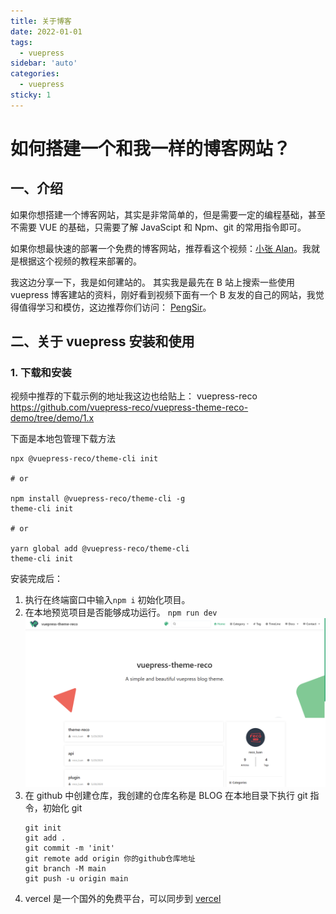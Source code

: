 ```yaml
---
title: 关于博客
date: 2022-01-01
tags:
  - vuepress
sidebar: 'auto'
categories:
  - vuepress
sticky: 1
---
```


# 如何搭建一个和我一样的博客网站？

## 一、介绍

如果你想搭建一个博客网站，其实是非常简单的，但是需要一定的编程基础，甚至不需要 VUE 的基础，只需要了解 JavaScipt 和 Npm、git 的常用指令即可。

如果你想最快速的部署一个免费的博客网站，推荐看这个视频：[小张 Alan](https://www.bilibili.com/video/BV17Q4y1Y7LF)。我就是根据这个视频的教程来部署的。

我这边分享一下，我是如何建站的。
其实我是最先在 B 站上搜索一些使用 vuepress 博客建站的资料，刚好看到视频下面有一个 B 友发的自己的网站，我觉得值得学习和模仿，这边推荐你们访问： [PengSir](https://www.bookbook.cc/)。

## 二、关于 vuepress 安装和使用

### 1. 下载和安装

视频中推荐的下载示例的地址我这边也给贴上：
vuepress-reco https://github.com/vuepress-reco/vuepress-theme-reco-demo/tree/demo/1.x

下面是本地包管理下载方法

```
npx @vuepress-reco/theme-cli init

# or

npm install @vuepress-reco/theme-cli -g
theme-cli init

# or

yarn global add @vuepress-reco/theme-cli
theme-cli init
```

安装完成后：

1. 执行在终端窗口中输入`npm i` 初始化项目。
2. 在本地预览项目是否能够成功运行。
   `npm run dev`
   ![](../../../imgs/blog_01.jpg)
3. 在 github 中创建仓库，我创建的仓库名称是 BLOG
   在本地目录下执行 git 指令，初始化 git
   ```
   git init
   git add .
   git commit -m 'init'
   git remote add origin 你的github仓库地址
   git branch -M main
   git push -u origin main
   ```
4. vercel 是一个国外的免费平台，可以同步到 [vercel](https://vercel.com/)